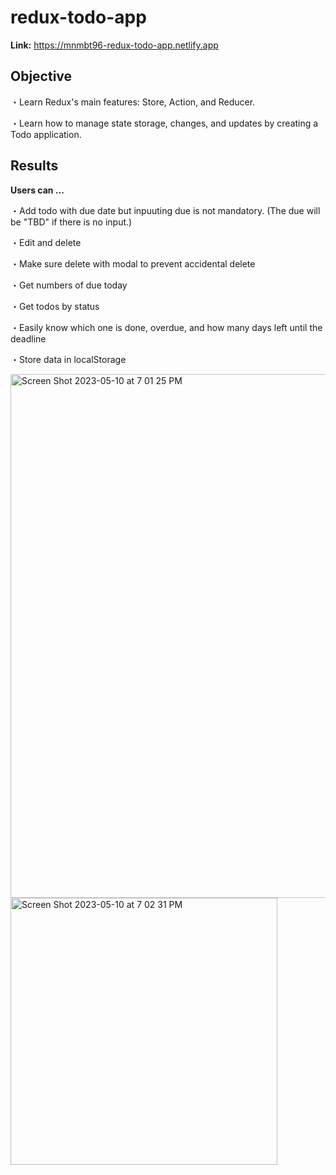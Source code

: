# redux-todo-app
__Link:__ https://mnmbt96-redux-todo-app.netlify.app

## Objective
・Learn Redux's main features:  Store, Action, and Reducer.

・Learn how to manage state storage, changes, and updates by creating a Todo application.

## Results
__Users can ...__

・Add todo with due date but inpuuting due is not mandatory. (The due will be "TBD" if there is no input.)

・Edit and delete

・Make sure delete with modal to prevent accidental delete

・Get numbers of due today

・Get todos by status

・Easily know which one is done, overdue, and how many days left until the deadline

・Store data in localStorage


<img width="838" alt="Screen Shot 2023-05-10 at 7 01 25 PM" src="https://github.com/mnmbt96/redux-todo-app/assets/111376852/752c5940-6365-4201-a8f1-b8a48a64513c">
<img width="427" alt="Screen Shot 2023-05-10 at 7 02 31 PM" src="https://github.com/mnmbt96/redux-todo-app/assets/111376852/fe16e976-9625-49e6-941f-c43d9bae2c71">
